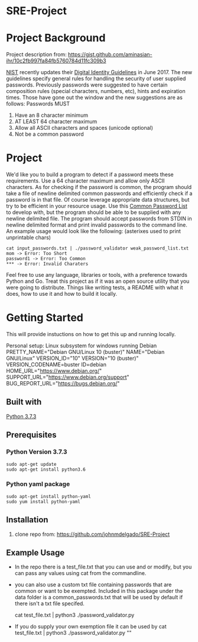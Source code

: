 # SRE-Project

# Project Background
Project description from: https://gist.github.com/aminasian-ihr/10c2fb997fa84fb5760784d11fc309b3

[NIST](https://www.nist.gov/) recently updates their [Digital Identity Guidelines](https://pages.nist.gov/800-63-3/) in June 2017.
The new guidelines specify general rules for handling the security of user supplied passwords.
Previously passwords were suggested to have certain composition rules (special characters, numbers, etc), hints and expiration times.
Those have gone out the window and the new suggestions are as follows:
Passwords MUST
1. Have an 8 character minimum 
2. AT LEAST 64 character maximum
2. Allow all ASCII characters and spaces (unicode optional)
4. Not be a common password

# Project
We'd like you to build a program to detect if a password meets these requirements. Use a 64 character maximum and allow only ASCII characters.
As for checking if the password is common, the program should take a file of newline delimited common passwords and efficiently check if a password is in that file. Of course leverage appropriate data structures, but try to be efficient in your resource usage.
Use this [Common Password List](https://github.com/danielmiessler/SecLists/raw/master/Passwords/Common-Credentials/10-million-password-list-top-1000000.txt) to develop with, but the program should be able to be supplied with any newline delimited file.
The program should accept passwords from STDIN in newline delimited format and print invalid passwords to the command line.
An example usage would look like the following: (asterixes used to print unprintable chars)
```
cat input_passwords.txt | ./password_validator weak_password_list.txt
mom -> Error: Too Short
password1 -> Error: Too Common
*** -> Error: Invalid Charaters
```
Feel free to use any language, libraries or tools, with a preference towards Python and Go. Treat this project as if it was an open source utility that you were going to distribute. Things like writing tests, a README with what it does, how to use it and how to build it locally.

# Getting Started
This will provide instuctions on how to get this up and running locally. 

Personal setup: Linux subsystem for windows running Debian
PRETTY_NAME="Debian GNU/Linux 10 (buster)"
NAME="Debian GNU/Linux"
VERSION_ID="10"
VERSION="10 (buster)"
VERSION_CODENAME=buster
ID=debian
HOME_URL="https://www.debian.org/"
SUPPORT_URL="https://www.debian.org/support"
BUG_REPORT_URL="https://bugs.debian.org/"

## Built with
[Python 3.7.3](https://www.python.org/downloads/release/python-373/)

## Prerequisites
### Python Version 3.7.3
    sudo apt-get update
    sudo apt-get install python3.6

### Python yaml package
    sudo apt-get install python-yaml
    sudo yum install python-yaml

## Installation
1. clone repo from: https://github.com/johnmdelgado/SRE-Project

## Example Usage
* In the repo there is a test_file.txt that you can use and or modify, but you can pass any values using cat from the commandline.  
* you can also use a custom txt file containing passwords that are common or want to be exempted. Included in this package under the data folder is a common_passwords.txt that will be used by default if there isn't a txt file specifed.
    
    cat test_file.txt | python3 ./password_validator.py

* If you do supply your own exemption file it can be used by 
    cat test_file.txt | python3 ./password_validator.py "<Your Directory Here>"





